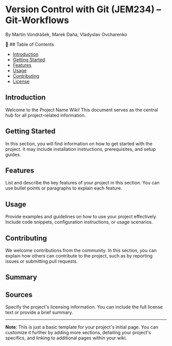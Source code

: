 # Version Control with Git (JEM234) – Git-Workflows
By Martin Vondrášek, Marek Daňa, Vladyslav Ovcharenko

📑 ## Table of Contents
- [Introduction](#introduction)
- [Getting Started](#getting-started)
- [Features](#features)
- [Usage](#usage)
- [Contributing](#contributing)
- [License](#license)

## Introduction
Welcome to the Project Name Wiki! This document serves as the central hub for all project-related information.

## Getting Started
In this section, you will find information on how to get started with the project. It may include installation instructions, prerequisites, and setup guides.

## Features
List and describe the key features of your project in this section. You can use bullet points or paragraphs to explain each feature.

## Usage
Provide examples and guidelines on how to use your project effectively. Include code snippets, configuration instructions, or usage scenarios.

## Contributing
We welcome contributions from the community. In this section, you can explain how others can contribute to the project, such as by reporting issues or submitting pull requests.

## Summary

## Sources
Specify the project's licensing information. You can include the full license text or provide a brief summary.

---

**Note**: This is just a basic template for your project's initial page. You can customize it further by adding more sections, detailing your project's specifics, and linking to additional pages within your wiki.